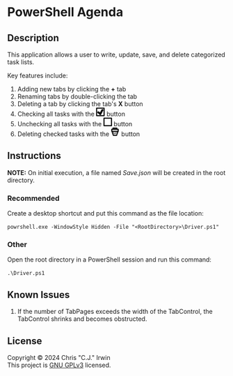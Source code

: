 # PowerShell Agenda
## Description
This application allows a user to write, update, save, and delete categorized task lists.

Key features include:
1. Adding new tabs by clicking the **+** tab
2. Renaming tabs by double-clicking the tab
3. Deleting a tab by clicking the tab's **X** button
4. Checking all tasks with the <img src="/Images/CheckIcon.png" width="20" height="20"> button
5. Unchecking all tasks with the <img src="/Images/UncheckIcon.png" width="20" height="20"> button
6. Deleting checked tasks with the <img src="/Images/TrashIcon.png" width="20" height="20"> button
## Instructions
**NOTE:** On initial execution, a file named *Save.json* will be created in the root directory.
### Recommended
Create a desktop shortcut and put this command as the file location:
```
powrshell.exe -WindowStyle Hidden -File "<RootDirectory>\Driver.ps1"
```
### Other
Open the root directory in a PowerShell session and run this command:
```
.\Driver.ps1
```
## Known Issues
1. If the number of TabPages exceeds the width of the TabControl, the TabControl shrinks and becomes obstructed.
## License
Copyright &copy; 2024 Chris "C.J." Irwin<br>
This project is [GNU GPLv3](LICENSE) licensed.
